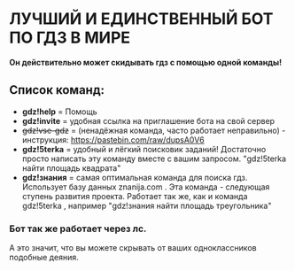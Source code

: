 # ЛУЧШИЙ И ЕДИНСТВЕННЫЙ БОТ ПО ГДЗ В МИРЕ

**Он действительно может скидывать гдз с помощью одной команды!**

## Список команд:
- **gdz!help** = Помощь
- **gdz!invite** = удобная ссылка на приглашение бота на свой сервер
- ~~gdz!vse-gdz~~ = (ненадёжная команда, часто работает неправильно) - инструкция: https://pastebin.com/raw/dupsA0V6
- **gdz!5terka** = удобный и лёгкий поисковик заданий! Достаточно просто написать эту команду вместе с вашим запросом. "gdz!5terka найти площадь квадрата"
- **gdz!знания** = самая оптимальная команда для поиска гдз. Использует базу данных znanija.com . Эта команда - следующая ступень развития проекта. Работает так же, как и команда gdz!5terka , например "gdz!знания найти площадь треугольника"






### Бот так же работает через лс. 
А это значит, что вы можете скрывать от ваших одноклассников подобные деяния.
